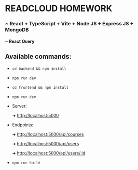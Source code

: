 # READCLOUD HOMEWORK

### ~ React + TypeScript + Vite + Node JS + Express JS + MongoDB

#### ~ React Query

Available commands:
-------------------

- `cd backend && npm install`

- `npm run dev`

- `cd frontend && npm install`

- `npm run dev`

- Server:

  ➜   [http://localhost:5000](http://localhost:5000/)

- Endpoints:

  ➜  [http://localhost:5000/api/courses](http://localhost:5000/api/courses)

  ➜  [http://localhost:5000/api/users](http://localhost:5000/api/users)

  ➜  [http://localhost:5000/api/users/:id](http://localhost:5000/api/users/:id)


- `npm run build`